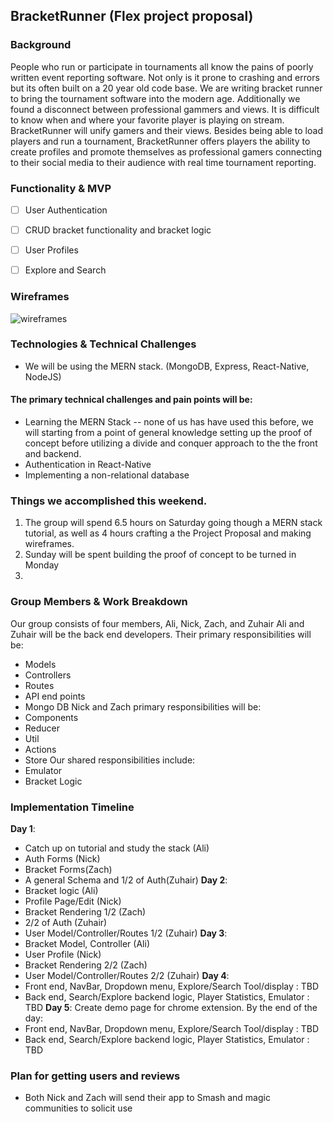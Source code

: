 ## BracketRunner (Flex project proposal)


### Background
People who run or participate in tournaments all know the pains of poorly written event reporting software. Not only is it prone to crashing and errors but its
often built on a 20 year old code base.  We are writing bracket runner to bring the tournament software into the modern age.
Additionally we found a disconnect between professional gammers and views.  It is difficult to know when and where your favorite player is playing on stream. BracketRunner will unify gamers and their views. Besides being able to load players and run a tournament, BracketRunner offers players the ability to create profiles and promote themselves as professional gamers connecting to their social media to their audience with real time tournament reporting.


### Functionality & MVP
- [ ] User Authentication
- [ ] CRUD bracket functionality and bracket logic
- [ ] User Profiles
- [ ] Explore and Search


### Wireframes
![wireframes]()


### Technologies & Technical Challenges
- We will be using the MERN stack. (MongoDB, Express, React-Native, NodeJS)

#### The primary technical challenges and pain points will be:
- Learning the MERN Stack -- none of us has have used this before, we will starting from a point of general knowledge setting up the proof of concept before utilizing a divide and conquer approach to the the front and backend.
- Authentication in React-Native
- Implementing a non-relational database


### Things we accomplished this weekend.
1. The group will spend 6.5 hours on Saturday going though a MERN stack tutorial, as well as 4 hours crafting a the Project Proposal and making wireframes.
2. Sunday will be spent building the proof of concept to be turned in Monday
3.


### Group Members & Work Breakdown
Our group consists of four members, Ali, Nick, Zach, and Zuhair
Ali and Zuhair will be the back end developers. Their primary responsibilities will be:
- Models
- Controllers
- Routes
- API end points
- Mongo DB
Nick and Zach primary responsibilities will be:
- Components
- Reducer
- Util
- Actions
- Store
Our shared responsibilities include:
- Emulator
- Bracket Logic


### Implementation Timeline
**Day 1**:
- Catch up on tutorial and study the stack (Ali)
- Auth Forms (Nick)
- Bracket Forms(Zach)
- A general Schema and 1/2 of Auth(Zuhair)
**Day 2**:
- Bracket logic (Ali)
- Profile Page/Edit (Nick)
- Bracket Rendering 1/2 (Zach)
- 2/2 of Auth (Zuhair)
- User Model/Controller/Routes 1/2 (Zuhair)
**Day 3**:
- Bracket Model, Controller (Ali)
- User Profile  (Nick)
- Bracket Rendering 2/2  (Zach)
- User Model/Controller/Routes 2/2 (Zuhair)
**Day 4**:
- Front end, NavBar, Dropdown menu, Explore/Search Tool/display : TBD
- Back end, Search/Explore backend logic, Player Statistics, Emulator : TBD
**Day 5**: Create demo page for chrome extension. By the end of the day:
- Front end, NavBar, Dropdown menu, Explore/Search Tool/display : TBD
- Back end, Search/Explore backend logic, Player Statistics, Emulator : TBD


### Plan for getting users and reviews
- Both Nick and Zach will send their app to Smash and magic communities to solicit use
